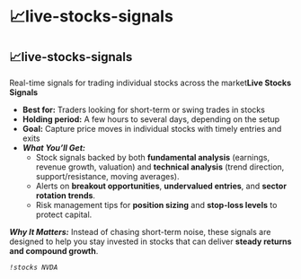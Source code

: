 # 📈live-stocks-signals

## 📈live-stocks-signals

Real-time signals for trading individual stocks across the market**Live Stocks Signals**

* **Best for:** Traders looking for short-term or swing trades in stocks
* **Holding period:** A few hours to several days, depending on the setup
* **Goal:** Capture price moves in individual stocks with timely entries and exits
* _**What You’ll Get:**_
  * Stock signals backed by both **fundamental analysis** (earnings, revenue growth, valuation) and **technical analysis** (trend direction, support/resistance, moving averages).
  * Alerts on **breakout opportunities**, **undervalued entries**, and **sector rotation trends**.
  * Risk management tips for **position sizing** and **stop-loss levels** to protect capital.

_**Why It Matters:**_ Instead of chasing short-term noise, these signals are designed to help you stay invested in stocks that can deliver **steady returns and compound growth**.

_`!stocks NVDA`_
